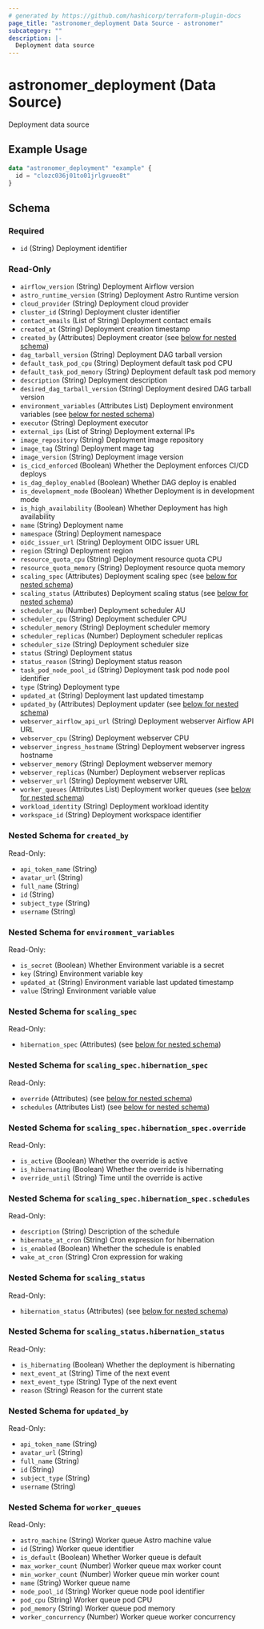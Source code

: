 ```yaml
---
# generated by https://github.com/hashicorp/terraform-plugin-docs
page_title: "astronomer_deployment Data Source - astronomer"
subcategory: ""
description: |-
  Deployment data source
---
```


# astronomer_deployment (Data Source)

Deployment data source

## Example Usage

```terraform
data "astronomer_deployment" "example" {
  id = "clozc036j01to01jrlgvueo8t"
}
```

<!-- schema generated by tfplugindocs -->
## Schema

### Required

- `id` (String) Deployment identifier

### Read-Only

- `airflow_version` (String) Deployment Airflow version
- `astro_runtime_version` (String) Deployment Astro Runtime version
- `cloud_provider` (String) Deployment cloud provider
- `cluster_id` (String) Deployment cluster identifier
- `contact_emails` (List of String) Deployment contact emails
- `created_at` (String) Deployment creation timestamp
- `created_by` (Attributes) Deployment creator (see [below for nested schema](#nestedatt--created_by))
- `dag_tarball_version` (String) Deployment DAG tarball version
- `default_task_pod_cpu` (String) Deployment default task pod CPU
- `default_task_pod_memory` (String) Deployment default task pod memory
- `description` (String) Deployment description
- `desired_dag_tarball_version` (String) Deployment desired DAG tarball version
- `environment_variables` (Attributes List) Deployment environment variables (see [below for nested schema](#nestedatt--environment_variables))
- `executor` (String) Deployment executor
- `external_ips` (List of String) Deployment external IPs
- `image_repository` (String) Deployment image repository
- `image_tag` (String) Deployment mage tag
- `image_version` (String) Deployment image version
- `is_cicd_enforced` (Boolean) Whether the Deployment enforces CI/CD deploys
- `is_dag_deploy_enabled` (Boolean) Whether DAG deploy is enabled
- `is_development_mode` (Boolean) Whether Deployment is in development mode
- `is_high_availability` (Boolean) Whether Deployment has high availability
- `name` (String) Deployment name
- `namespace` (String) Deployment namespace
- `oidc_issuer_url` (String) Deployment OIDC issuer URL
- `region` (String) Deployment region
- `resource_quota_cpu` (String) Deployment resource quota CPU
- `resource_quota_memory` (String) Deployment resource quota memory
- `scaling_spec` (Attributes) Deployment scaling spec (see [below for nested schema](#nestedatt--scaling_spec))
- `scaling_status` (Attributes) Deployment scaling status (see [below for nested schema](#nestedatt--scaling_status))
- `scheduler_au` (Number) Deployment scheduler AU
- `scheduler_cpu` (String) Deployment scheduler CPU
- `scheduler_memory` (String) Deployment scheduler memory
- `scheduler_replicas` (Number) Deployment scheduler replicas
- `scheduler_size` (String) Deployment scheduler size
- `status` (String) Deployment status
- `status_reason` (String) Deployment status reason
- `task_pod_node_pool_id` (String) Deployment task pod node pool identifier
- `type` (String) Deployment type
- `updated_at` (String) Deployment last updated timestamp
- `updated_by` (Attributes) Deployment updater (see [below for nested schema](#nestedatt--updated_by))
- `webserver_airflow_api_url` (String) Deployment webserver Airflow API URL
- `webserver_cpu` (String) Deployment webserver CPU
- `webserver_ingress_hostname` (String) Deployment webserver ingress hostname
- `webserver_memory` (String) Deployment webserver memory
- `webserver_replicas` (Number) Deployment webserver replicas
- `webserver_url` (String) Deployment webserver URL
- `worker_queues` (Attributes List) Deployment worker queues (see [below for nested schema](#nestedatt--worker_queues))
- `workload_identity` (String) Deployment workload identity
- `workspace_id` (String) Deployment workspace identifier

<a id="nestedatt--created_by"></a>
### Nested Schema for `created_by`

Read-Only:

- `api_token_name` (String)
- `avatar_url` (String)
- `full_name` (String)
- `id` (String)
- `subject_type` (String)
- `username` (String)


<a id="nestedatt--environment_variables"></a>
### Nested Schema for `environment_variables`

Read-Only:

- `is_secret` (Boolean) Whether Environment variable is a secret
- `key` (String) Environment variable key
- `updated_at` (String) Environment variable last updated timestamp
- `value` (String) Environment variable value


<a id="nestedatt--scaling_spec"></a>
### Nested Schema for `scaling_spec`

Read-Only:

- `hibernation_spec` (Attributes) (see [below for nested schema](#nestedatt--scaling_spec--hibernation_spec))

<a id="nestedatt--scaling_spec--hibernation_spec"></a>
### Nested Schema for `scaling_spec.hibernation_spec`

Read-Only:

- `override` (Attributes) (see [below for nested schema](#nestedatt--scaling_spec--hibernation_spec--override))
- `schedules` (Attributes List) (see [below for nested schema](#nestedatt--scaling_spec--hibernation_spec--schedules))

<a id="nestedatt--scaling_spec--hibernation_spec--override"></a>
### Nested Schema for `scaling_spec.hibernation_spec.override`

Read-Only:

- `is_active` (Boolean) Whether the override is active
- `is_hibernating` (Boolean) Whether the override is hibernating
- `override_until` (String) Time until the override is active


<a id="nestedatt--scaling_spec--hibernation_spec--schedules"></a>
### Nested Schema for `scaling_spec.hibernation_spec.schedules`

Read-Only:

- `description` (String) Description of the schedule
- `hibernate_at_cron` (String) Cron expression for hibernation
- `is_enabled` (Boolean) Whether the schedule is enabled
- `wake_at_cron` (String) Cron expression for waking




<a id="nestedatt--scaling_status"></a>
### Nested Schema for `scaling_status`

Read-Only:

- `hibernation_status` (Attributes) (see [below for nested schema](#nestedatt--scaling_status--hibernation_status))

<a id="nestedatt--scaling_status--hibernation_status"></a>
### Nested Schema for `scaling_status.hibernation_status`

Read-Only:

- `is_hibernating` (Boolean) Whether the deployment is hibernating
- `next_event_at` (String) Time of the next event
- `next_event_type` (String) Type of the next event
- `reason` (String) Reason for the current state



<a id="nestedatt--updated_by"></a>
### Nested Schema for `updated_by`

Read-Only:

- `api_token_name` (String)
- `avatar_url` (String)
- `full_name` (String)
- `id` (String)
- `subject_type` (String)
- `username` (String)


<a id="nestedatt--worker_queues"></a>
### Nested Schema for `worker_queues`

Read-Only:

- `astro_machine` (String) Worker queue Astro machine value
- `id` (String) Worker queue identifier
- `is_default` (Boolean) Whether Worker queue is default
- `max_worker_count` (Number) Worker queue max worker count
- `min_worker_count` (Number) Worker queue min worker count
- `name` (String) Worker queue name
- `node_pool_id` (String) Worker queue node pool identifier
- `pod_cpu` (String) Worker queue pod CPU
- `pod_memory` (String) Worker queue pod memory
- `worker_concurrency` (Number) Worker queue worker concurrency
